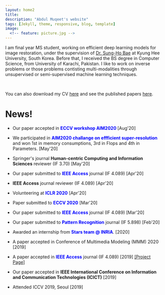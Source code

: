 ```yaml
---
layout: home2
title: 
description: "Abdul Muqeet's website"
tags: [Jekyll, theme, responsive, blog, template]
image:
  <!-- feature: picture.jpg -->
---
```

<p>I am final year MS student, working on efficient deep learning models for image restoration, under the supervision of <a href="https://scholar.google.com/citations?user=EULut5oAAAAJ">Dr. Sung-Ho Bae</a> at Kyung Hee University, South Korea. Before that, I received the BS degree in Computer Science, from University of Karachi, Pakistan. I like to work on inverse problems or those problems contisting multi-modalities through unsupervised or semi-supervised machine learning techniques. </p> 

<br/>
<p>You can also download my CV <a href="https://drive.google.com/file/d/12jhPEmOwAXEV75vj5saGoPk4z6EGpFt0">here</a> and see the published papers <a href ="https://scholar.google.com/citations?user=-BBpuKMAAAAJ&hl=en&oi=ao">here</a>.</p>
 


# News!

* Our paper accepted in <strong style="color:blue;">ECCV workshop AIM2020 </strong> [Aug'20]

* We participated in <strong style="color:blue;">AIM2020 challange on effficient super-resolution </strong> and won 1st in memory consumptions, 3rd in Flops and 4th in Parameters.  [May'20]

* Springer's journal <b> Human-centric Computing and Information Sciences</b> reviewer (IF 3.70) [May'20]

* Our paper submitted to <strong style="color:blue;">IEEE Access</strong> journal (IF 4.089) [Apr'20]

* <b>IEEE Access</b> journal reviewer (IF 4.089) [Apr'20]

* Volunteering at <strong style="color:blue;">ICLR 2020</strong> [Apr'20]

* Paper submitted to <strong style="color:blue;">ECCV 2020</strong> [Mar'20]

* Our paper submitted to <strong style="color:blue;">IEEE Access</strong> journal (IF 4.089) [Mar'20]

* Our paper submitted to <strong style="color:blue;">Pattern Recognition</strong> journal (IF 5.898) [Feb'20]

* Awarded an internship from <strong style="color:blue;">Stars team @ INRIA</strong>. [2020]

* A paper accepted in Conference of Multimedia Modeling (MMM) 2020 [2019]

* A paper accepted in <strong style="color:blue;">IEEE Access</strong> journal (IF 4.089) [2019] <a href="https://github.com/AbdulMoqeet/HRAN">[Project Page]</a>

* Our paper accepted in <b>IEEE International Conference on Information and Communication Technologies (ICICT)</b> [2019]

* Attended ICCV 2019, Seoul [2019]

